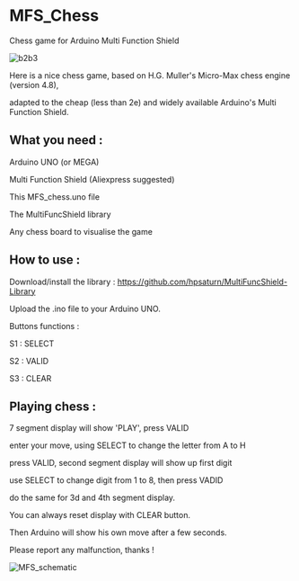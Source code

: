 # MFS_Chess
Chess game for Arduino Multi Function Shield

![b2b3](https://github.com/user-attachments/assets/7013be59-f9ba-4647-8562-a79694b389d4)

Here is a nice chess game, based on H.G. Muller's Micro-Max chess engine (version 4.8),

adapted to the cheap (less than 2e) and widely available Arduino's Multi Function Shield.

What you need :
---------------

Arduino UNO (or MEGA)

Multi Function Shield (Aliexpress suggested)

This MFS_chess.uno file

The MultiFuncShield library

Any chess board to visualise the game

How to use :
------------

Download/install the library : https://github.com/hpsaturn/MultiFuncShield-Library

Upload the .ino file to your Arduino UNO.

Buttons functions :

S1 : SELECT

S2 : VALID

S3 : CLEAR

Playing chess :
---------------

7 segment display will show 'PLAY', press VALID

enter your move, using SELECT to change the letter from A to H

press VALID, second segment display will show up first digit

use SELECT to change digit from 1 to 8, then press VADID

do the same for 3d and 4th segment display.

You can always reset display with CLEAR button.

Then Arduino will show his own move after a few seconds.


Please report any malfunction, thanks !

![MFS_schematic](https://github.com/user-attachments/assets/aaeb7910-efd8-4aaa-8f59-2c6d82d054a4)
